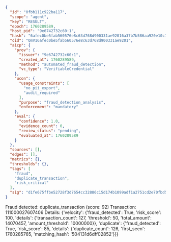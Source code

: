 ```json
{
  "id": "0fbb111c922ba117",
  "scope": "agent",
  "key": "RESULT",
  "epoch": 1760289589,
  "host_pid": "9e6742732c60:1",
  "hash": "6afec0be5fab560576e8c63d768d900331ae92016a37b7b586aa920e10c15b0b",
  "cid": "QmV16afec0be5fab560576e8c63d768d900331ae9201",
  "aicp": {
    "prov": {
      "issuer": "9e6742732c60:1",
      "created_at": 1760289589,
      "method": "automated_fraud_detection",
      "vc_type": "VerifiableCredential"
    },
    "ucon": {
      "usage_constraints": [
        "no_pii_export",
        "audit_required"
      ],
      "purpose": "fraud_detection_analysis",
      "enforcement": "mandatory"
    },
    "eval": {
      "confidence": 1.0,
      "evidence_count": 0,
      "review_status": "pending",
      "evaluated_at": 1760289589
    }
  },
  "sources": [],
  "edges": [],
  "metrics": {},
  "thresholds": {},
  "tags": [
    "fraud",
    "duplicate_transaction",
    "risk_critical"
  ],
  "sig": "d1fe675ffbe52728f3d7654cc32886c15d174b1099adf1a2751cd2e70fbd5308"
}
```

Fraud detected: duplicate_transaction (score: 92)
Transaction: 111000027607406
Details: {'velocity': {'fraud_detected': True, 'risk_score': 100, 'details': {'transaction_count': 127, 'threshold': 50, 'total_amount': 14070457, 'amount_threshold': 10000000}}, 'duplicate': {'fraud_detected': True, 'risk_score': 85, 'details': {'duplicate_count': 126, 'first_seen': 1760285765, 'matching_hash': '504131d6dff02852'}}}